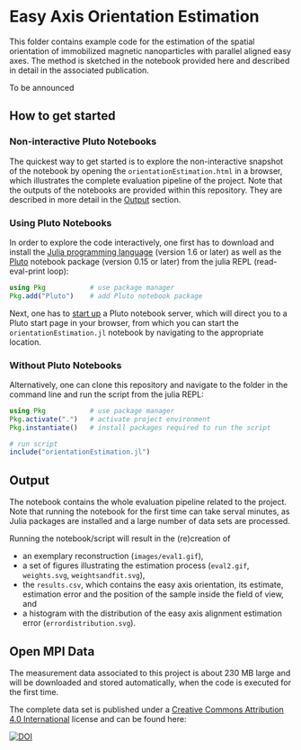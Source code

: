 # Easy Axis Orientation Estimation

This folder contains example code for the estimation of the spatial orientation of immobilized magnetic nanoparticles with parallel aligned easy axes. The method is sketched in the notebook provided here and described in detail in the associated publication.

To be announced

## How to get started

### Non-interactive Pluto Notebooks

The quickest way to get started is to explore the non-interactive snapshot of the notebook by opening the `orientationEstimation.html` in a browser, which illustrates the complete evaluation pipeline of the project. Note that the outputs of the notebooks are provided within this repository. They are described in more detail in the [Output](#Output) section.

### Using Pluto Notebooks

In order to explore the code interactively, one first has to download and install the [Julia programming language](https://julialang.org/) (version 1.6 or later) as well as the [Pluto](https://github.com/fonsp/Pluto.jl#installation) notebook package (version 0.15 or later) from the julia REPL (read-eval-print loop):
```julia
using Pkg           # use package manager
Pkg.add("Pluto")    # add Pluto notebook package
```
Next, one has to [start up](https://github.com/fonsp/Pluto.jl#usage) a Pluto notebook server, which will direct you to a Pluto start page in your browser, from which you can start the `orientationEstimation.jl` notebook by navigating to the appropriate location.

### Without Pluto Notebooks

Alternatively, one can clone this repository and navigate to the folder in the command line and run the script from the julia REPL:
```julia
using Pkg           # use package manager
Pkg.activate(".")   # activate project environment
Pkg.instantiate()   # install packages required to run the script

# run script
include("orientationEstimation.jl")
```

## Output

The notebook contains the whole evaluation pipeline related to the project. Note that running the notebook for the first time can take serval minutes, as Julia packages are installed and a large number of data sets are processed.

Running the notebook/script will result in the (re)creation of
* an exemplary reconstruction (`images/eval1.gif`),
* a set of figures illustrating the estimation process (`eval2.gif`, `weights.svg`, `weightsandfit.svg`),
* the `results.csv`, which contains the easy axis orientation, its estimate, estimation error and the position of the sample inside the field of view, and
* a histogram with the distribution of the easy axis alignment estimation error (`errordistribution.svg`).

## Open MPI Data

The measurement data associated to this project is about 230 MB large and will be downloaded and stored automatically, when the code is executed for the first time.

The complete data set is published under a [Creative Commons Attribution 4.0 International](https://creativecommons.org/licenses/by/4.0/legalcode) license and can be found here:

[![DOI](https://zenodo.org/badge/DOI/10.5281/zenodo.5336271.svg)](https://doi.org/10.5281/zenodo.5336271)
